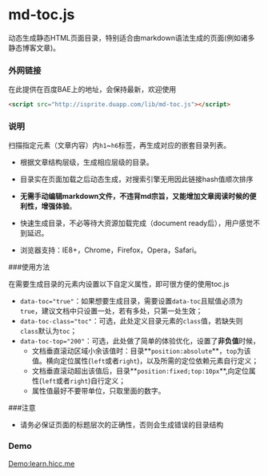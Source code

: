 md-toc.js
======

动态生成静态HTML页面目录，特别适合由markdown语法生成的页面(例如诸多静态博客文章)。

### 外网链接

在此提供在百度BAE上的地址，会保持最新，欢迎使用

```html
<script src="http://isprite.duapp.com/lib/md-toc.js"></script>
```

### 说明

扫描指定元素（文章内容）内`h1`~`h6`标签，再生成对应的嵌套目录列表。

-	根据文章结构层级，生成相应层级的目录。

-	目录实在页面加载之后动态生成，对搜索引擎无用因此链接hash值顺次排序

-	**无需手动编辑markdown文件，不违背md宗旨，又能增加文章阅读时候的便利性，增强体验**。

-	快速生成目录，不必等待大资源加载完成（document ready后），用户感觉不到延迟。
-	浏览器支持：IE8+，Chrome，Firefox，Opera，Safari。

###使用方法

在需要生成目录的元素内设置以下自定义属性，即可很方便的使用toc.js

-	`data-toc="true"`：如果想要生成目录，需要设置`data-toc`且赋值必须为`true`，建议文档中只设置一处，若有多处，只第一处生效；
-	`data-toc-class="toc"`：可选，此处定义目录元素的`class`值，若缺失则`class`默认为`toc`；
-	`data-toc-top="200"`：可选，此处做了简单的体验优化，设置了**非负值**时候，
	-	文档垂直滚动区域小余该值时：目录**`position:absolute`**，`top`为该值。横向定位属性(`left`或者`right`)，以及所需的定位依赖元素自行定义；
	-	文档垂直滚动超出该值后，目录**`position:fixed;top:10px`**,向定位属性(`left`或者`right`)自行定义；
	-	属性值最好不要带单位，只取里面的数字。

###注意

-   请务必保证页面的标题层次的正确性，否则会生成错误的目录结构


### Demo

[Demo:learn.hicc.me](http://learn.hicc.me/html-css/images-audio-video.html)




